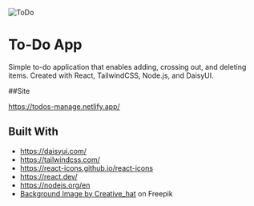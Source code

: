 ![ToDo](https://user-images.githubusercontent.com/96400968/227618469-e347b234-a873-4fc3-9647-cc6070ffc1b3.png)


# To-Do App

Simple to-do application that enables adding, crossing out, and deleting items. Created with React, TailwindCSS, Node.js, and DaisyUI.

##Site

https://todos-manage.netlify.app/

## Built With
- https://daisyui.com/
- https://tailwindcss.com/
- https://react-icons.github.io/react-icons
- https://react.dev/
- https://nodejs.org/en
- <a href="https://www.freepik.com/free-vector/modern-soft-yellow-watercolor-texture-beautiful-background_26798875.htm#query=pastel%20yellow&position=5&from_view=keyword&track=ais"> Background Image by Creative_hat</a> on Freepik
